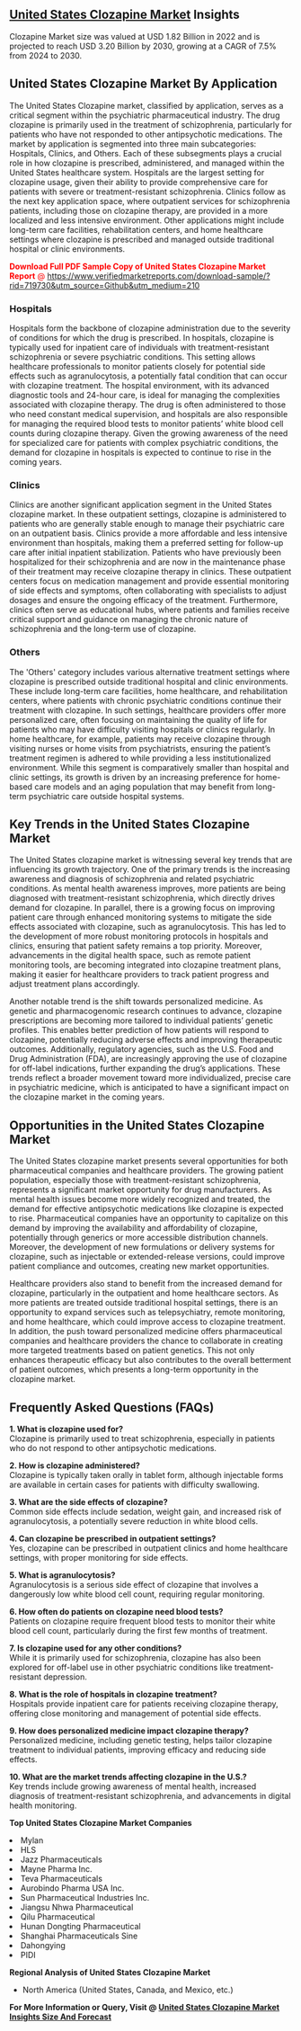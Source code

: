 <h2><a href="https://www.verifiedmarketreports.com/download-sample/?rid=719730&amp;utm_source=Github&amp;utm_medium=210" target="_blank">United States Clozapine Market</a> Insights</h2><p>Clozapine Market size was valued at USD 1.82 Billion in 2022 and is projected to reach USD 3.20 Billion by 2030, growing at a CAGR of 7.5% from 2024 to 2030.</p><p><div><h2>United States Clozapine Market By Application</h2><p>The United States Clozapine market, classified by application, serves as a critical segment within the psychiatric pharmaceutical industry. The drug clozapine is primarily used in the treatment of schizophrenia, particularly for patients who have not responded to other antipsychotic medications. The market by application is segmented into three main subcategories: Hospitals, Clinics, and Others. Each of these subsegments plays a crucial role in how clozapine is prescribed, administered, and managed within the United States healthcare system. Hospitals are the largest setting for clozapine usage, given their ability to provide comprehensive care for patients with severe or treatment-resistant schizophrenia. Clinics follow as the next key application space, where outpatient services for schizophrenia patients, including those on clozapine therapy, are provided in a more localized and less intensive environment. Other applications might include long-term care facilities, rehabilitation centers, and home healthcare settings where clozapine is prescribed and managed outside traditional hospital or clinic environments. <p><span class=""><span style="color: #ff0000;"><strong>Download Full PDF Sample Copy of United States Clozapine Market Report</strong> @ </span><a href="https://www.verifiedmarketreports.com/download-sample/?rid=719730&amp;utm_source=Github&amp;utm_medium=210" target="_blank">https://www.verifiedmarketreports.com/download-sample/?rid=719730&amp;utm_source=Github&amp;utm_medium=210</a></span></p><h3>Hospitals</h3><p>Hospitals form the backbone of clozapine administration due to the severity of conditions for which the drug is prescribed. In hospitals, clozapine is typically used for inpatient care of individuals with treatment-resistant schizophrenia or severe psychiatric conditions. This setting allows healthcare professionals to monitor patients closely for potential side effects such as agranulocytosis, a potentially fatal condition that can occur with clozapine treatment. The hospital environment, with its advanced diagnostic tools and 24-hour care, is ideal for managing the complexities associated with clozapine therapy. The drug is often administered to those who need constant medical supervision, and hospitals are also responsible for managing the required blood tests to monitor patients’ white blood cell counts during clozapine therapy. Given the growing awareness of the need for specialized care for patients with complex psychiatric conditions, the demand for clozapine in hospitals is expected to continue to rise in the coming years.<h3>Clinics</h3><p>Clinics are another significant application segment in the United States clozapine market. In these outpatient settings, clozapine is administered to patients who are generally stable enough to manage their psychiatric care on an outpatient basis. Clinics provide a more affordable and less intensive environment than hospitals, making them a preferred setting for follow-up care after initial inpatient stabilization. Patients who have previously been hospitalized for their schizophrenia and are now in the maintenance phase of their treatment may receive clozapine therapy in clinics. These outpatient centers focus on medication management and provide essential monitoring of side effects and symptoms, often collaborating with specialists to adjust dosages and ensure the ongoing efficacy of the treatment. Furthermore, clinics often serve as educational hubs, where patients and families receive critical support and guidance on managing the chronic nature of schizophrenia and the long-term use of clozapine.<h3>Others</h3><p>The 'Others' category includes various alternative treatment settings where clozapine is prescribed outside traditional hospital and clinic environments. These include long-term care facilities, home healthcare, and rehabilitation centers, where patients with chronic psychiatric conditions continue their treatment with clozapine. In such settings, healthcare providers offer more personalized care, often focusing on maintaining the quality of life for patients who may have difficulty visiting hospitals or clinics regularly. In home healthcare, for example, patients may receive clozapine through visiting nurses or home visits from psychiatrists, ensuring the patient’s treatment regimen is adhered to while providing a less institutionalized environment. While this segment is comparatively smaller than hospital and clinic settings, its growth is driven by an increasing preference for home-based care models and an aging population that may benefit from long-term psychiatric care outside hospital systems.<h2>Key Trends in the United States Clozapine Market</h2><p>The United States clozapine market is witnessing several key trends that are influencing its growth trajectory. One of the primary trends is the increasing awareness and diagnosis of schizophrenia and related psychiatric conditions. As mental health awareness improves, more patients are being diagnosed with treatment-resistant schizophrenia, which directly drives demand for clozapine. In parallel, there is a growing focus on improving patient care through enhanced monitoring systems to mitigate the side effects associated with clozapine, such as agranulocytosis. This has led to the development of more robust monitoring protocols in hospitals and clinics, ensuring that patient safety remains a top priority. Moreover, advancements in the digital health space, such as remote patient monitoring tools, are becoming integrated into clozapine treatment plans, making it easier for healthcare providers to track patient progress and adjust treatment plans accordingly.<p>Another notable trend is the shift towards personalized medicine. As genetic and pharmacogenomic research continues to advance, clozapine prescriptions are becoming more tailored to individual patients’ genetic profiles. This enables better prediction of how patients will respond to clozapine, potentially reducing adverse effects and improving therapeutic outcomes. Additionally, regulatory agencies, such as the U.S. Food and Drug Administration (FDA), are increasingly approving the use of clozapine for off-label indications, further expanding the drug’s applications. These trends reflect a broader movement toward more individualized, precise care in psychiatric medicine, which is anticipated to have a significant impact on the clozapine market in the coming years.<h2>Opportunities in the United States Clozapine Market</h2><p>The United States clozapine market presents several opportunities for both pharmaceutical companies and healthcare providers. The growing patient population, especially those with treatment-resistant schizophrenia, represents a significant market opportunity for drug manufacturers. As mental health issues become more widely recognized and treated, the demand for effective antipsychotic medications like clozapine is expected to rise. Pharmaceutical companies have an opportunity to capitalize on this demand by improving the availability and affordability of clozapine, potentially through generics or more accessible distribution channels. Moreover, the development of new formulations or delivery systems for clozapine, such as injectable or extended-release versions, could improve patient compliance and outcomes, creating new market opportunities.<p>Healthcare providers also stand to benefit from the increased demand for clozapine, particularly in the outpatient and home healthcare sectors. As more patients are treated outside traditional hospital settings, there is an opportunity to expand services such as telepsychiatry, remote monitoring, and home healthcare, which could improve access to clozapine treatment. In addition, the push toward personalized medicine offers pharmaceutical companies and healthcare providers the chance to collaborate in creating more targeted treatments based on patient genetics. This not only enhances therapeutic efficacy but also contributes to the overall betterment of patient outcomes, which presents a long-term opportunity in the clozapine market.<h2>Frequently Asked Questions (FAQs)</h2><p><b>1. What is clozapine used for?</b><br>Clozapine is primarily used to treat schizophrenia, especially in patients who do not respond to other antipsychotic medications.</p><p><b>2. How is clozapine administered?</b><br>Clozapine is typically taken orally in tablet form, although injectable forms are available in certain cases for patients with difficulty swallowing.</p><p><b>3. What are the side effects of clozapine?</b><br>Common side effects include sedation, weight gain, and increased risk of agranulocytosis, a potentially severe reduction in white blood cells.</p><p><b>4. Can clozapine be prescribed in outpatient settings?</b><br>Yes, clozapine can be prescribed in outpatient clinics and home healthcare settings, with proper monitoring for side effects.</p><p><b>5. What is agranulocytosis?</b><br>Agranulocytosis is a serious side effect of clozapine that involves a dangerously low white blood cell count, requiring regular monitoring.</p><p><b>6. How often do patients on clozapine need blood tests?</b><br>Patients on clozapine require frequent blood tests to monitor their white blood cell count, particularly during the first few months of treatment.</p><p><b>7. Is clozapine used for any other conditions?</b><br>While it is primarily used for schizophrenia, clozapine has also been explored for off-label use in other psychiatric conditions like treatment-resistant depression.</p><p><b>8. What is the role of hospitals in clozapine treatment?</b><br>Hospitals provide inpatient care for patients receiving clozapine therapy, offering close monitoring and management of potential side effects.</p><p><b>9. How does personalized medicine impact clozapine therapy?</b><br>Personalized medicine, including genetic testing, helps tailor clozapine treatment to individual patients, improving efficacy and reducing side effects.</p><p><b>10. What are the market trends affecting clozapine in the U.S.?</b><br>Key trends include growing awareness of mental health, increased diagnosis of treatment-resistant schizophrenia, and advancements in digital health monitoring.</p></div></p><p><strong>Top United States Clozapine Market Companies</strong></p><div data-test-id=""><p><li>Mylan</li><li> HLS</li><li> Jazz Pharmaceuticals</li><li> Mayne Pharma Inc.</li><li> Teva Pharmaceuticals</li><li> Aurobindo Pharma USA Inc.</li><li> Sun Pharmaceutical Industries Inc.</li><li> Jiangsu Nhwa Pharmaceutical</li><li> Qilu Pharmaceutical</li><li> Hunan Dongting Pharmaceutical</li><li> Shanghai Pharmaceuticals Sine</li><li> Dahongying</li><li> PIDI</li></p><div><strong>Regional Analysis of&nbsp;United States Clozapine Market</strong></div><ul><li dir="ltr"><p dir="ltr">North America&nbsp;(United States, Canada, and Mexico, etc.)</p></li></ul><p><strong>For More Information or Query, Visit @&nbsp;</strong><strong><a href="https://www.verifiedmarketreports.com/product/clozapine-market/?utm_source=Github&amp;utm_medium=210" target="_blank">United States Clozapine Market Insights Size And Forecast</a></strong></p></div>
